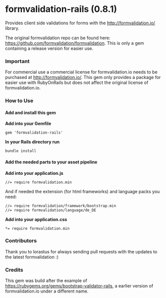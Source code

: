 formvalidation-rails (0.8.1)
=================================

Provides client side validations for forms with the http://formvalidation.io/ library.

The original formvalidation repo can be found here: https://github.com/formvalidation/formvalidation.
This is only a gem containing a release version for easier use.

### Important

For commercial use a commercial license for formvalidation.io needs to be purchased at http://formvalidation.io/.
This gem only provides a package for easier use with RubyOnRails but does not affect the original license of
formvalidation.io.

### How to Use

#### Add and install this gem

**Add into your Gemfile**

`gem 'formvalidation-rails'`

**In your Rails directory run**

`bundle install`

#### Add the needed parts to your asset pipeline

**Add into your application.js**

`//= require formvalidation.min`

And if needed the extension (for html frameworks) and language packs you need:

```
//= require formvalidation/framework/bootstrap.min
//= require formvalidation/language/de_DE
```

**Add into your application.css**

`*= require formvalidation.min`

### Contributors

Thank you to lorastus for always sending pull requests with the updates to the latest formvalidation :)


### Credits

This gem was build after the example of https://rubygems.org/gems/bootstrap-validator-rails, a earlier version of formvalidation.io under a different name.
